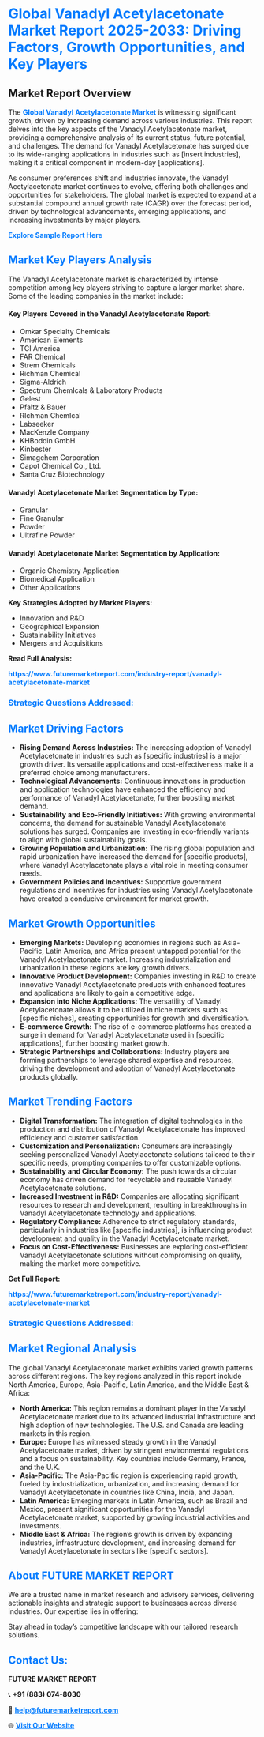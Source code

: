 <h1 style="color: #007BFF;">Global Vanadyl Acetylacetonate Market Report 2025-2033: Driving Factors, Growth Opportunities, and Key Players</h1>

<section id="overview">
<h2>Market Report Overview</h2>
<p>The <a href="https://www.futuremarketreport.com/industry-report/vanadyl-acetylacetonate-market" style="color: #007BFF; text-decoration: none;"><strong>Global Vanadyl Acetylacetonate Market</strong></a> is witnessing significant growth, driven by increasing demand across various industries. This report delves into the key aspects of the Vanadyl Acetylacetonate market, providing a comprehensive analysis of its current status, future potential, and challenges. The demand for Vanadyl Acetylacetonate has surged due to its wide-ranging applications in industries such as [insert industries], making it a critical component in modern-day [applications].</p>
<p>As consumer preferences shift and industries innovate, the Vanadyl Acetylacetonate market continues to evolve, offering both challenges and opportunities for stakeholders. The global market is expected to expand at a substantial compound annual growth rate (CAGR) over the forecast period, driven by technological advancements, emerging applications, and increasing investments by major players.</p>
</section>

<section id="overview">
<p><a href="https://www.futuremarketreport.com/request-sample/reportId=58452" style="color: #007BFF; text-decoration: none;"><strong>Explore Sample Report Here</strong></a></p>
</section>

<section id="key-players">
<h2 style="color: #007BFF;">Market Key Players Analysis</h2>
<p>The Vanadyl Acetylacetonate market is characterized by intense competition among key players striving to capture a larger market share. Some of the leading companies in the market include:</p>
<h4>Key Players Covered in the Vanadyl Acetylacetonate Report:</h4>
<ul><li>Omkar Specialty Chemicals</li><li>American Elements</li><li>TCI America</li><li>FAR Chemical</li><li>Strem ChemIcals</li><li>Richman Chemical</li><li>Sigma-Aldrich</li><li>Spectrum ChemIcals &amp; Laboratory Products</li><li>Gelest</li><li>Pfaltz &amp; Bauer</li><li>RIchman ChemIcal</li><li>Labseeker</li><li>MacKenzIe Company</li><li>KHBoddin GmbH</li><li>Kinbester</li><li>Simagchem Corporation</li><li>Capot Chemical Co., Ltd.</li><li>Santa Cruz Biotechnology</li></ul>
<h4>Vanadyl Acetylacetonate Market Segmentation by Type:</h4>
<ul><li>Granular</li><li>Fine Granular</li><li>Powder</li><li>Ultrafine Powder</li></ul>

<h4>Vanadyl Acetylacetonate Market Segmentation by Application:</h4>
<ul><li>Organic Chemistry Application</li><li>Biomedical Application</li><li>Other Applications</li></ul>
<p><strong>Key Strategies Adopted by Market Players:</strong></p>
<ul>
<li>Innovation and R&D</li>
<li>Geographical Expansion</li>
<li>Sustainability Initiatives</li>
<li>Mergers and Acquisitions</li>
</ul>
</section>

<section>
<p><strong>Read Full Analysis: </strong></p><a href="https://www.futuremarketreport.com/industry-report/vanadyl-acetylacetonate-market" style="color: #007BFF; text-decoration: none;"><strong>https://www.futuremarketreport.com/industry-report/vanadyl-acetylacetonate-market</strong></a>
<h3 style="color: #007BFF;">Strategic Questions Addressed:</h3>
</section>

<section id="driving-factors">
<h2 style="color: #007BFF;">Market Driving Factors</h2>
<ul>
<li><strong>Rising Demand Across Industries:</strong> The increasing adoption of Vanadyl Acetylacetonate in industries such as [specific industries] is a major growth driver. Its versatile applications and cost-effectiveness make it a preferred choice among manufacturers.</li>
<li><strong>Technological Advancements:</strong> Continuous innovations in production and application technologies have enhanced the efficiency and performance of Vanadyl Acetylacetonate, further boosting market demand.</li>
<li><strong>Sustainability and Eco-Friendly Initiatives:</strong> With growing environmental concerns, the demand for sustainable Vanadyl Acetylacetonate solutions has surged. Companies are investing in eco-friendly variants to align with global sustainability goals.</li>
<li><strong>Growing Population and Urbanization:</strong> The rising global population and rapid urbanization have increased the demand for [specific products], where Vanadyl Acetylacetonate plays a vital role in meeting consumer needs.</li>
<li><strong>Government Policies and Incentives:</strong> Supportive government regulations and incentives for industries using Vanadyl Acetylacetonate have created a conducive environment for market growth.</li>
</ul>
</section>

<section id="growth-opportunities">
<h2 style="color: #007BFF;">Market Growth Opportunities</h2>
<ul>
<li><strong>Emerging Markets:</strong> Developing economies in regions such as Asia-Pacific, Latin America, and Africa present untapped potential for the Vanadyl Acetylacetonate market. Increasing industrialization and urbanization in these regions are key growth drivers.</li>
<li><strong>Innovative Product Development:</strong> Companies investing in R&D to create innovative Vanadyl Acetylacetonate products with enhanced features and applications are likely to gain a competitive edge.</li>
<li><strong>Expansion into Niche Applications:</strong> The versatility of Vanadyl Acetylacetonate allows it to be utilized in niche markets such as [specific niches], creating opportunities for growth and diversification.</li>
<li><strong>E-commerce Growth:</strong> The rise of e-commerce platforms has created a surge in demand for Vanadyl Acetylacetonate used in [specific applications], further boosting market growth.</li>
<li><strong>Strategic Partnerships and Collaborations:</strong> Industry players are forming partnerships to leverage shared expertise and resources, driving the development and adoption of Vanadyl Acetylacetonate products globally.</li>
</ul>
</section>

<section id="trending-factors">
<h2 style="color: #007BFF;">Market Trending Factors</h2>
<ul>
<li><strong>Digital Transformation:</strong> The integration of digital technologies in the production and distribution of Vanadyl Acetylacetonate has improved efficiency and customer satisfaction.</li>
<li><strong>Customization and Personalization:</strong> Consumers are increasingly seeking personalized Vanadyl Acetylacetonate solutions tailored to their specific needs, prompting companies to offer customizable options.</li>
<li><strong>Sustainability and Circular Economy:</strong> The push towards a circular economy has driven demand for recyclable and reusable Vanadyl Acetylacetonate solutions.</li>
<li><strong>Increased Investment in R&D:</strong> Companies are allocating significant resources to research and development, resulting in breakthroughs in Vanadyl Acetylacetonate technology and applications.</li>
<li><strong>Regulatory Compliance:</strong> Adherence to strict regulatory standards, particularly in industries like [specific industries], is influencing product development and quality in the Vanadyl Acetylacetonate market.</li>
<li><strong>Focus on Cost-Effectiveness:</strong> Businesses are exploring cost-efficient Vanadyl Acetylacetonate solutions without compromising on quality, making the market more competitive.</li>
</ul>
</section>

<section>
<p><strong>Get Full Report: </strong></p><a href="https://www.futuremarketreport.com/industry-report/vanadyl-acetylacetonate-market" style="color: #007BFF; text-decoration: none;"><strong>https://www.futuremarketreport.com/industry-report/vanadyl-acetylacetonate-market</strong></a>
<h3 style="color: #007BFF;">Strategic Questions Addressed:</h3>
</section>


<section id="regional-analysis">
<h2 style="color: #007BFF;">Market Regional Analysis</h2>
<p>The global Vanadyl Acetylacetonate market exhibits varied growth patterns across different regions. The key regions analyzed in this report include North America, Europe, Asia-Pacific, Latin America, and the Middle East & Africa:</p>
<ul>
<li><strong>North America:</strong> This region remains a dominant player in the Vanadyl Acetylacetonate market due to its advanced industrial infrastructure and high adoption of new technologies. The U.S. and Canada are leading markets in this region.</li>
<li><strong>Europe:</strong> Europe has witnessed steady growth in the Vanadyl Acetylacetonate market, driven by stringent environmental regulations and a focus on sustainability. Key countries include Germany, France, and the U.K.</li>
<li><strong>Asia-Pacific:</strong> The Asia-Pacific region is experiencing rapid growth, fueled by industrialization, urbanization, and increasing demand for Vanadyl Acetylacetonate in countries like China, India, and Japan.</li>
<li><strong>Latin America:</strong> Emerging markets in Latin America, such as Brazil and Mexico, present significant opportunities for the Vanadyl Acetylacetonate market, supported by growing industrial activities and investments.</li>
<li><strong>Middle East & Africa:</strong> The region’s growth is driven by expanding industries, infrastructure development, and increasing demand for Vanadyl Acetylacetonate in sectors like [specific sectors].</li>
</ul>
</section>

<footer>
<h2 style="color: #007BFF;">About FUTURE MARKET REPORT</h2>
<p>We are a trusted name in market research and advisory services, delivering actionable insights and strategic support to businesses across diverse industries. Our expertise lies in offering:</p>

<p>Stay ahead in today’s competitive landscape with our tailored research solutions.</p>

<h2 style="color: #007BFF;">Contact Us:</h2>
<p><strong>FUTURE MARKET REPORT</strong></p>
<p>📞 <strong>+91 (883) 074-8030</strong></p>
<p>📧 <strong><a href="mailto:help@futuremarketreport.com" style="color: #007BFF;">help@futuremarketreport.com</a></strong></p>
<p>🌐 <strong><a href="https://www.futuremarketreport.com/" style="color: #007BFF;">Visit Our Website</a></strong></p>
</footer>